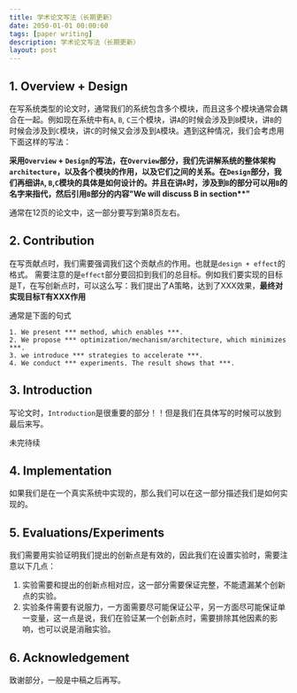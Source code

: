 ```yaml
---
title: 学术论文写法（长期更新）
date: 2050-01-01 00:00:60
tags: [paper writing]
description: 学术论文写法（长期更新）
layout: post
---
```


## 1. Overview + Design
在写系统类型的论文时，通常我们的系统包含多个模块，而且这多个模块通常会耦合在一起。例如现在系统中有`A`, `B`, `C`三个模块，讲`A`的时候会涉及到`B`模块，讲`B`的时候会涉及到`C`模块，讲`C`的时候又会涉及到`A`模块。遇到这种情况，我们会考虑用下面这样的写法：

**采用`Overview` + `Design`的写法，在`Overview`部分，我们先讲解系统的整体架构`architecture`，以及各个模块的作用，以及它们之间的关系。在`Design`部分，我们再细讲`A`, `B`,`C`模块的具体是如何设计的。并且在讲`A`时，涉及到`B`的部分可以用`B`的名字来指代，然后引用`B`部分的内容"We will discuss B in section\*\*"** 

通常在12页的论文中，这一部分要写到第8页左右。


## 2. Contribution

在写贡献点时，我们需要强调我们这个贡献点的作用。也就是`design + effect`的格式。
需要注意的是`effect`部分要回扣到我们的总目标。例如我们要实现的目标是T，在写创新点时，可以这么写：我们提出了A策略，达到了XXX效果，**最终对实现目标T有XXX作用**


通常是下面的句式

```
1. We present *** method, which enables ***.
2. We propose *** optimization/mechanism/architecture, which minimizes ***.
3. we introduce *** strategies to accelerate ***.
4. We conduct *** experiments. The result shows that ***.
```

## 3. Introduction

写论文时，`Introduction`是很重要的部分！！但是我们在具体写的时候可以放到最后来写。

未完待续


## 4. Implementation

如果我们是在一个真实系统中实现的，那么我们可以在这一部分描述我们是如何实现的。

## 5. Evaluations/Experiments

我们需要用实验证明我们提出的创新点是有效的，因此我们在设置实验时，需要注意以下几点：

1. 实验需要和提出的创新点相对应，这一部分需要保证完整，不能遗漏某个创新点的实验。
2. 实验条件需要有说服力，一方面需要尽可能保证公平，另一方面尽可能保证单一变量，这一点是说，我们在验证某一个创新点时，需要排除其他因素的影响，也可以说是消融实验。

<!-- 在写实验部分时，需要注意以下几点：
**实验设置：** 实验设置部分需要讲清楚以下三点：
2. 讲具体的实验时，可以遵循以下的格式： -->




## 6. Acknowledgement

致谢部分，一般是中稿之后再写。